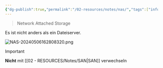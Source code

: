 ```yaml
---
{"dg-publish":true,"permalink":"/02-resources/notes/nas/","tags":["informatik/netzwerk","speicher","GFN/prüfungsrelevant/AP1","informatik/hardware"],"noteIcon":"","updated":"2025-09-10T17:00:11.000+02:00"}
---
```


> Network Attached Storage

Es ist nicht anders als ein Dateiserver.

![NAS-20240506162808320.png](/img/user/02%20-%20RESOURCES/Files/IMG/NAS-20240506162808320.png)

>[!important] 
>**Nicht** mit [[02 - RESOURCES/Notes/SAN\|SAN]] verwechseln
